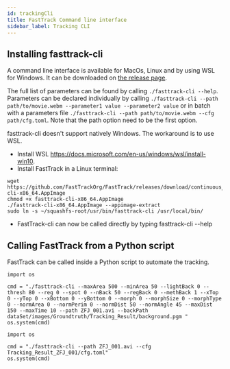 ```yaml
---
id: trackingCli
title: FastTrack Command line interface
sidebar_label: Tracking CLI
---
```


## Installing fasttrack-cli
A command line interface is available for MacOs, Linux and by using WSL for Windows. It can be downloaded on [the release page](https://github.com/FastTrackOrg/FastTrack/releases/).

The full list of parameters can be found by calling ```./fasttrack-cli --help```. 
Parameters can be declared individually by calling ```./fasttrack-cli --path path/to/movie.webm --parameter1 value --parameter2 value``` or in batch with a parameters file ```./fasttrack-cli --path path/to/movie.webm --cfg path/cfg.toml```. Note that the path option need to be the first option.

fasttrack-cli doesn't support natively Windows. The workaround is to use WSL.
* Install WSL https://docs.microsoft.com/en-us/windows/wsl/install-win10.
* Install FastTrack in a Linux terminal:
```
wget https://github.com/FastTrackOrg/FastTrack/releases/download/continuous_cli/fasttrack-cli-x86_64.AppImage
chmod +x fasttrack-cli-x86_64.AppImage
./fasttrack-cli-x86_64.AppImage --appimage-extract
sudo ln -s ~/squashfs-root/usr/bin/fasttrack-cli /usr/local/bin/
```
* FastTrack-cli can now be called directly by typing fasttrack-cli --help 

## Calling FastTrack from a Python script

FastTrack can be called inside a Python script to automate the tracking. 

```
import os

cmd = "./fasttrack-cli --maxArea 500 --minArea 50 --lightBack 0 --thresh 80 --reg 0 --spot 0 --nBack 50 --regBack 0 --methBack 1 --xTop 0 --yTop 0 --xBottom 0 --yBottom 0 --morph 0 --morphSize 0 --morphType 0 --normArea 0 --normPerim 0 --normDist 50 --normAngle 45 --maxDist 150 --maxTime 10 --path ZFJ_001.avi --backPath dataSet/images/Groundtruth/Tracking_Result/background.pgm " 
os.system(cmd)
```

```
import os

cmd = "./fasttrack-cli --path ZFJ_001.avi --cfg Tracking_Result_ZFJ_001/cfg.toml"
os.system(cmd)
```
